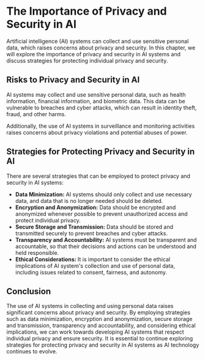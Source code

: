 The Importance of Privacy and Security in AI
=============================================================================

Artificial intelligence (AI) systems can collect and use sensitive personal data, which raises concerns about privacy and security. In this chapter, we will explore the importance of privacy and security in AI systems and discuss strategies for protecting individual privacy and security.

Risks to Privacy and Security in AI
-----------------------------------

AI systems may collect and use sensitive personal data, such as health information, financial information, and biometric data. This data can be vulnerable to breaches and cyber attacks, which can result in identity theft, fraud, and other harms.

Additionally, the use of AI systems in surveillance and monitoring activities raises concerns about privacy violations and potential abuses of power.

Strategies for Protecting Privacy and Security in AI
----------------------------------------------------

There are several strategies that can be employed to protect privacy and security in AI systems:

* **Data Minimization:** AI systems should only collect and use necessary data, and data that is no longer needed should be deleted.
* **Encryption and Anonymization:** Data should be encrypted and anonymized whenever possible to prevent unauthorized access and protect individual privacy.
* **Secure Storage and Transmission:** Data should be stored and transmitted securely to prevent breaches and cyber attacks.
* **Transparency and Accountability:** AI systems must be transparent and accountable, so that their decisions and actions can be understood and held responsible.
* **Ethical Considerations:** It is important to consider the ethical implications of AI system's collection and use of personal data, including issues related to consent, fairness, and autonomy.

Conclusion
----------

The use of AI systems in collecting and using personal data raises significant concerns about privacy and security. By employing strategies such as data minimization, encryption and anonymization, secure storage and transmission, transparency and accountability, and considering ethical implications, we can work towards developing AI systems that respect individual privacy and ensure security. It is essential to continue exploring strategies for protecting privacy and security in AI systems as AI technology continues to evolve.
